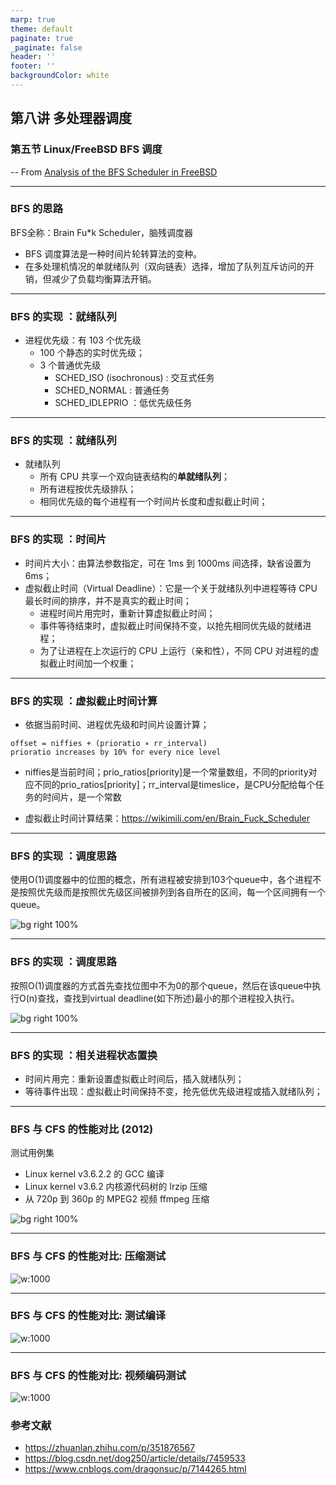 ```yaml
---
marp: true
theme: default
paginate: true
_paginate: false
header: ''
footer: ''
backgroundColor: white
---
```


<!-- theme: gaia -->
<!-- _class: lead -->

## 第八讲 多处理器调度

### 第五节 Linux/FreeBSD BFS 调度


-- From [Analysis of the BFS Scheduler in FreeBSD](http://vellvisher.github.io/papers_reports/doc/BFS_FreeBSD.pdf)

---
### BFS 的思路
BFS全称：Brain Fu*k Scheduler，脑残调度器
- BFS 调度算法是一种时间片轮转算法的变种。
- 在多处理机情况的单就绪队列（双向链表）选择，增加了队列互斥访问的开销，但减少了负载均衡算法开销。

---
### BFS 的实现 ：就绪队列
- 进程优先级：有 103 个优先级
  - 100 个静态的实时优先级；
  - 3 个普通优先级 
      - SCHED_ISO (isochronous) : 交互式任务
      - SCHED_NORMAL  : 普通任务
      - SCHED_IDLEPRIO ：低优先级任务


---
### BFS 的实现 ：就绪队列

- 就绪队列
  - 所有 CPU 共享一个双向链表结构的**单就绪队列**；
  - 所有进程按优先级排队；
  - 相同优先级的每个进程有一个时间片长度和虚拟截止时间；


---
### BFS 的实现 ：时间片
- 时间片大小：由算法参数指定，可在 1ms 到 1000ms 间选择，缺省设置为 6ms；
- 虚拟截止时间（Virtual Deadline）：它是一个关于就绪队列中进程等待 CPU 最长时间的排序，并不是真实的截止时间；
  -  进程时间片用完时，重新计算虚拟截止时间；
  - 事件等待结束时，虚拟截止时间保持不变，以抢先相同优先级的就绪进程；
  - 为了让进程在上次运行的 CPU 上运行（亲和性），不同 CPU 对进程的虚拟截止时间加一个权重；


---
### BFS 的实现 ：虚拟截止时间计算
- 依据当前时间、进程优先级和时间片设置计算；
```
offset = niffies + (prioratio ∗ rr_interval)
prioratio increases by 10% for every nice level
```
- niffies是当前时间；prio_ratios[priority]是一个常量数组，不同的priority对应不同的prio_ratios[priority]；rr_interval是timeslice，是CPU分配给每个任务的时间片，是一个常数

- 虚拟截止时间计算结果：https://wikimili.com/en/Brain_Fuck_Scheduler


---
### BFS 的实现 ：调度思路
使用O(1)调度器中的位图的概念，所有进程被安排到103个queue中，各个进程不是按照优先级而是按照优先级区间被排列到各自所在的区间，每一个区间拥有一个queue。
<!-- https://www.cnblogs.com/dragonsuc/p/7144265.html -->
![bg right 100%](figs/bfs.png)


---
### BFS 的实现 ：调度思路
按照O(1)调度器的方式首先查找位图中不为0的那个queue，然后在该queue中执行O(n)查找，查找到virtual deadline(如下所述)最小的那个进程投入执行。

![bg right 100%](figs/bfs.png)

---
### BFS 的实现 ：相关进程状态置换
- 时间片用完：重新设置虚拟截止时间后，插入就绪队列；
- 等待事件出现：虚拟截止时间保持不变，抢先低优先级进程或插入就绪队列；



---
### BFS 与 CFS 的性能对比 (2012)
测试用例集
- Linux kernel v3.6.2.2 的 GCC 编译
- Linux kernel v3.6.2 内核源代码树的 lrzip 压缩
- 从 720p 到 360p 的 MPEG2 视频 ffmpeg 压缩


![bg right 100%](figs/test-machines.png)

---
### BFS 与 CFS 的性能对比: 压缩测试
![w:1000](figs/compression-test.png)

---
### BFS 与 CFS 的性能对比: 测试编译
![w:1000](figs/make-test.png)

---
### BFS 与 CFS 的性能对比: 视频编码测试
![w:1000](figs/video-test.png)

### 参考文献
- https://zhuanlan.zhihu.com/p/351876567
- https://blog.csdn.net/dog250/article/details/7459533
- https://www.cnblogs.com/dragonsuc/p/7144265.html